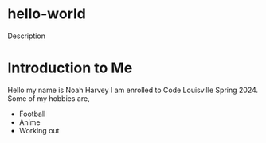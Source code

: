 # hello-world
Description
# Introduction to Me
Hello my name is Noah Harvey I am enrolled to Code Louisville Spring 2024.
Some of my hobbies are,
- Football
- Anime
- Working out

